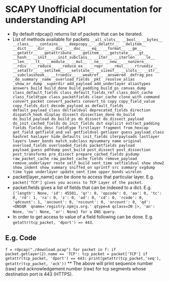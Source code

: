 # SCAPY Unofficial documentation for understanding API

* By default rdpcap() returns list of packets that can be iterated.
* List of methods available for packets
`
__all_slots__
__bool__
__bytes__
__class__
__contains__
__deepcopy__
__delattr__
__delitem__
__dict__
__dir__
__div__
__doc__
__eq__
__format__
__ge__
__getattr__
__getattribute__
__getitem__
__getstate__
__gt__
__hash__
__init__
__init_subclass__
__iter__
__iterlen__
__le__
__len__
__lt__
__module__
__mul__
__ne__
__new__
__nonzero__
__rdiv__
__reduce__
__reduce_ex__
__repr__
__rmul__
__rtruediv__
__setattr__
__setitem__
__setstate__
__sizeof__
__slots__
__str__
__subclasshook__
__truediv__
__weakref__
_answered
_defrag_pos
_do_summary
_name
_overload_fields
_pkt
_resolve_alias
_show_or_dump
_superdir
add_payload
add_underlayer
aliastypes
answers
build
build_done
build_padding
build_ps
canvas_dump
class_default_fields
class_default_fields_ref
class_dont_cache
class_fieldtype
class_packetfields
clear_cache
clone_with
command
convert_packet
convert_packets
convert_to
copy
copy_field_value
copy_fields_dict
decode_payload_as
default_fields
default_payload_class
delfieldval
deprecated_fields
direction
dispatch_hook
display
dissect
dissection_done
do_build
do_build_payload
do_build_ps
do_dissect
do_dissect_payload
do_init_cached_fields
do_init_fields
dst
explicit
extract_padding
fields
fields_desc
fieldtype
firstlayer
fragment
from_hexcap
get_field
getfield_and_val
getfieldval
getlayer
guess_payload_class
hashret
haslayer
hide_defaults
init_fields
iterpayloads
lastlayer
layers
lower_bonds
match_subclass
mysummary
name
original
overload_fields
overloaded_fields
packetfields
payload
payload_guess
pdfdump
post_build
post_dissect
post_dissection
post_transforms
pre_dissect
prepare_cached_fields
psdump
raw_packet_cache
raw_packet_cache_fields
remove_payload
remove_underlayer
route
self_build
sent_time
setfieldval
show
show2
show_indent
show_summary
sniffed_on
sprintf
src
summary
svgdump
time
type
underlayer
update_sent_time
upper_bonds
wirelen
`
* packet[layer_name] can be done to access that particular layer. E.g. `packet['TCP'] gives you access to TCP Layer of the packet`.
* packet.fields gives a list of fields that can be indexed to a dict. E.g. `{'length': None, 'id': 45501, 'qr': 0, 'opcode': 0, 'aa': 0, 'tc': 0, 'rd': 1, 'ra': 0, 'z': 0, 'ad': 0, 'cd': 0, 'rcode': 0, 'qdcount': 1, 'ancount': 0, 'nscount': 0, 'arcount': 0, 'qd': <DNSQR  qname='registry.npmjs.org.' qtype=A qclass=IN |>, 'an': None, 'ns': None, 'ar': None} for a DNS query`.
* In order to get access to value of a field following can be done. E.g. `getattr(tcp_packet, 'dport') => 443`.
## E.g. Code
`
f = rdpcap("./download.pcap")
for packet in f:
    if packet.getlayer(2).name == 'TCP':
        tcp_packet = packet['TCP']
        if getattr(tcp_packet, 'dport') == 443:
            print(getattr(tcp_packet,'seq'), getattr(tcp_packet, 'ack'))
`
** The above will print sequence number (raw) and acknowledgement number (raw) for tcp segments whose destination port is 443 (HTTPS).

